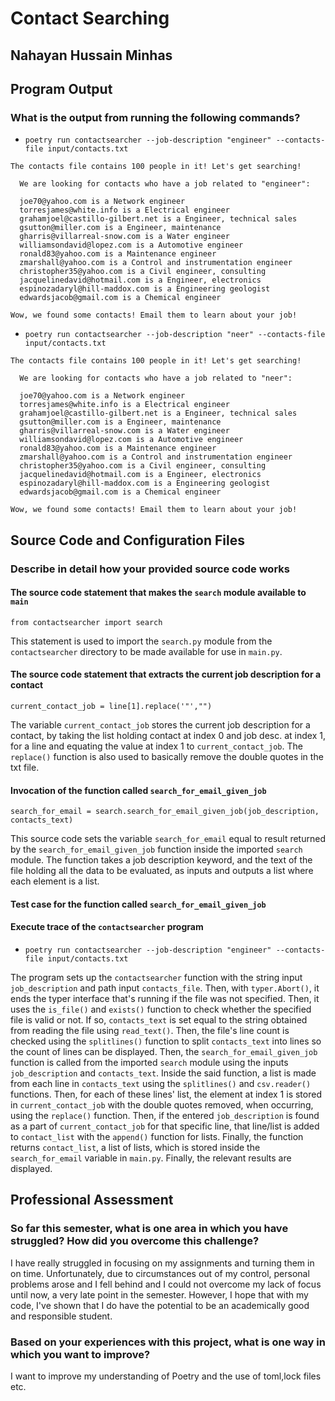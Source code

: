 # Contact Searching

## Nahayan Hussain Minhas

## Program Output

### What is the output from running the following commands?


- `poetry run contactsearcher --job-description "engineer" --contacts-file input/contacts.txt`

```
The contacts file contains 100 people in it! Let's get searching!

  We are looking for contacts who have a job related to "engineer":

  joe70@yahoo.com is a Network engineer
  torresjames@white.info is a Electrical engineer
  grahamjoel@castillo-gilbert.net is a Engineer, technical sales
  gsutton@miller.com is a Engineer, maintenance
  gharris@villarreal-snow.com is a Water engineer
  williamsondavid@lopez.com is a Automotive engineer
  ronald83@yahoo.com is a Maintenance engineer
  zmarshall@yahoo.com is a Control and instrumentation engineer
  christopher35@yahoo.com is a Civil engineer, consulting
  jacquelinedavid@hotmail.com is a Engineer, electronics
  espinozadaryl@hill-maddox.com is a Engineering geologist
  edwardsjacob@gmail.com is a Chemical engineer

Wow, we found some contacts! Email them to learn about your job!
```


- `poetry run contactsearcher --job-description "neer" --contacts-file input/contacts.txt`

```
The contacts file contains 100 people in it! Let's get searching!

  We are looking for contacts who have a job related to "neer":

  joe70@yahoo.com is a Network engineer
  torresjames@white.info is a Electrical engineer
  grahamjoel@castillo-gilbert.net is a Engineer, technical sales
  gsutton@miller.com is a Engineer, maintenance
  gharris@villarreal-snow.com is a Water engineer
  williamsondavid@lopez.com is a Automotive engineer
  ronald83@yahoo.com is a Maintenance engineer
  zmarshall@yahoo.com is a Control and instrumentation engineer
  christopher35@yahoo.com is a Civil engineer, consulting
  jacquelinedavid@hotmail.com is a Engineer, electronics
  espinozadaryl@hill-maddox.com is a Engineering geologist
  edwardsjacob@gmail.com is a Chemical engineer

Wow, we found some contacts! Email them to learn about your job!
```

## Source Code and Configuration Files

### Describe in detail how your provided source code works

#### The source code statement that makes the `search` module available to `main`

```
from contactsearcher import search
```
This statement is used to import the `search.py` module from the `contactsearcher` directory to be made available for use
in `main.py`. 

#### The source code statement that extracts the current job description for a contact

`current_contact_job = line[1].replace('"',"")`

The variable `current_contact_job` stores the current job description for a contact, by taking the list holding contact at index 0
and job desc. at index 1, for a line and equating the value at index 1 to `current_contact_job`. The `replace()` function is also used
to basically remove the double quotes in the txt file.

#### Invocation of the function called `search_for_email_given_job`

```
search_for_email = search.search_for_email_given_job(job_description, contacts_text)
```
This source code sets the variable `search_for_email` equal to result returned by the `search_for_email_given_job` function inside the imported
`search` module. The function takes a job description keyword, and the text of the file holding all the data to be evaluated, as inputs
and outputs a list where each element is a list.

#### Test case for the function called `search_for_email_given_job`



#### Execute trace of the `contactsearcher` program

- `poetry run contactsearcher --job-description "engineer" --contacts-file input/contacts.txt`

The program sets up the `contactsearcher` function with the string input `job_description` and path input `contacts_file`.
Then, with `typer.Abort()`, it ends the typer interface that's running if the file was not specified. Then, it uses the
`is_file()` and `exists()` function to check whether the specified file is valid or not. If so, `contacts_text` is set equal to the string
obtained from reading the file using `read_text()`. Then, the file's line count is checked using the `splitlines()` function to
split `contacts_text` into lines so the count of lines can be displayed. Then, the `search_for_email_given_job` function is called from the
imported `search` module using the inputs `job_description` and `contacts_text`. Inside the said function, a list is made from each line in `contacts_text`
using the `splitlines()` and `csv.reader()` functions. Then, for each of these lines' list, the element at index 1 is stored in `current_contact_job` with 
the double quotes removed, when occurring, using the `replace()` function. Then, if the entered `job_description` is found as a part of `current_contact_job`
for that specific line, that line/list is added to `contact_list` with the `append()` function for lists. Finally, the function returns `contact_list`, a list of lists,
which is stored inside the `search_for_email` variable in `main.py`. Finally, the relevant results are displayed.

## Professional Assessment

### So far this semester, what is one area in which you have struggled? How did you overcome this challenge?

I have really struggled in focusing on my assignments and turning them in on time. Unfortunately, due to circumstances out of my control, personal problems
arose and I fell behind and I could not overcome my lack of focus until now, a very late point in the semester. However, I hope that with my code, I've shown that I do have the potential to be
an academically good and responsible student.

### Based on your experiences with this project, what is one way in which you want to improve?

I want to improve my understanding of Poetry and the use of toml,lock files etc.
